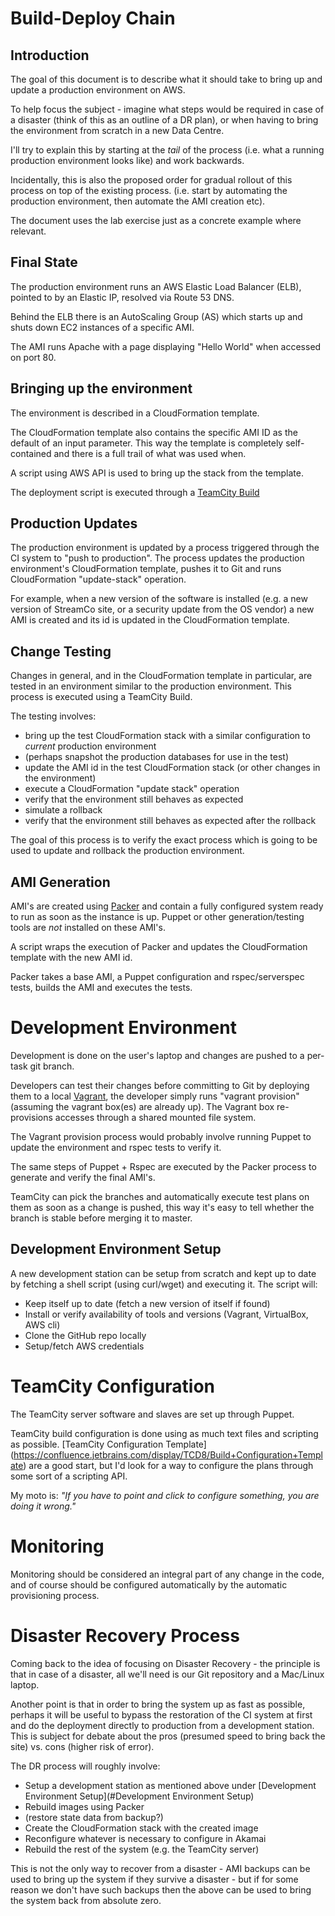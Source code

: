 # Build-Deploy Chain

## Introduction
The goal of this document is to describe what it should take to bring up and update a production environment on AWS.

To help focus the subject - imagine what steps would be required in case of a disaster (think of this as an outline of a DR plan), or when having to bring the environment from scratch in a new Data Centre.

I'll try to explain this by starting at the _tail_ of the process (i.e. what a running production environment looks like) and work backwards.

Incidentally, this is also the proposed order for gradual rollout of this process on top of the existing process. (i.e. start by automating the production environment, then automate the AMI creation etc).

The document uses the lab exercise just as a concrete example where relevant.

## Final State
The production environment runs an AWS Elastic Load Balancer (ELB), pointed to by an Elastic IP, resolved via Route 53 DNS.

Behind the ELB there is an AutoScaling Group (AS) which starts up and shuts down EC2 instances of a specific AMI.

The AMI runs Apache with a page displaying "Hello World" when accessed on port 80.

## Bringing up the environment
The environment is described in a CloudFormation template.

The CloudFormation template also contains the specific AMI ID as the default of an input parameter. This way the template is completely self-contained and there is a full trail of what was used when.

A script using AWS API is used to bring up the stack from the template.

The deployment script is executed through a [TeamCity Build](https://www.jetbrains.com/teamcity/features/deployment.html)

## Production Updates
The production environment is updated by a process triggered through the CI system to "push to production". The process updates the production environment's CloudFormation template, pushes it to Git and runs CloudFormation "update-stack" operation.

For example, when a new version of the software is installed (e.g. a new version of StreamCo site, or a security update from the OS vendor) a new AMI is created and its id is updated in the CloudFormation template.

## Change Testing
Changes in general, and in the CloudFormation template in particular, are tested in an environment similar to the production environment. This process is executed using a TeamCity Build.

The testing involves:

* bring up the test CloudFormation stack with a similar configuration to _current_ production environment
* (perhaps snapshot the production databases for use in the test)
* update the AMI id in the test CloudFormation stack (or other changes in the environment)
* execute a CloudFormation "update stack" operation
* verify that the environment still behaves as expected
* simulate a rollback
* verify that the environment still behaves as expected after the rollback

The goal of this process is to verify the exact process which is going to be used to update and rollback the production environment.

## AMI Generation
AMI's are created using [Packer](https://packer.io/) and contain a fully configured system ready to run as soon as the instance is up. Puppet or other generation/testing tools are _not_ installed on these AMI's.

A script wraps the execution of Packer and updates the CloudFormation template with the new AMI id.

Packer takes a base AMI, a Puppet configuration and rspec/serverspec tests, builds the AMI and executes the tests.

# Development Environment
Development is done on the user's laptop and changes are pushed to a per-task git branch.

Developers can test their changes before committing to Git by deploying them to a local [Vagrant](https://www.vagrantup.com/), the developer simply runs "vagrant provision" (assuming the vagrant box(es) are already up). The Vagrant box re-provisions accesses through a shared mounted file system.

The Vagrant provision process would probably involve running Puppet to update the environment and rspec tests to verify it.

The same steps of Puppet + Rspec are executed by the Packer process to generate and verify the final AMI's.

TeamCity can pick the branches and automatically execute test plans on them as soon as a change is pushed, this way it's easy to tell whether the branch is stable before merging it to master.

## Development Environment Setup
A new development station can be setup from scratch and kept up to date by fetching a shell script (using curl/wget) and executing it. The script will:

* Keep itself up to date (fetch a new version of itself if found)
* Install or verify availability of tools and versions (Vagrant, VirtualBox, AWS cli)
* Clone the GitHub repo locally
* Setup/fetch AWS credentials

# TeamCity Configuration
The TeamCity server software and slaves are set up through Puppet.

TeamCity build configuration is done using as much text files and scripting as possible.
[TeamCity Configuration Template] (https://confluence.jetbrains.com/display/TCD8/Build+Configuration+Template) are a good start, but I'd look for a way to configure the plans through some sort of a scripting API.

My moto is: _"If you have to point and click to configure something, you are doing it wrong."_

# Monitoring
Monitoring should be considered an integral part of any change in the code, and of course should be configured automatically by the automatic provisioning process.

# Disaster Recovery Process
Coming back to the idea of focusing on Disaster Recovery - the principle is that in case of a disaster, all we'll need is our Git repository and a Mac/Linux laptop.

Another point is that in order to bring the system up as fast as possible, perhaps it will be useful to bypass the restoration of the CI system at first and do the deployment directly to production from a development station. This is subject for debate about the pros (presumed speed to bring back the site) vs. cons (higher risk of error).

The DR process will roughly involve:

* Setup a development station as mentioned above under [Development Environment Setup](#Development Environment Setup)
* Rebuild images using Packer
* (restore state data from backup?)
* Create the CloudFormation stack with the created image
* Reconfigure whatever is necessary to configure in Akamai
* Rebuild the rest of the system (e.g. the TeamCity server)

This is not the only way to recover from a disaster - AMI backups can be used to bring up the system if they survive a disaster - but if for some reason we don't have such backups then the above can be used to bring the system back from absolute zero.

